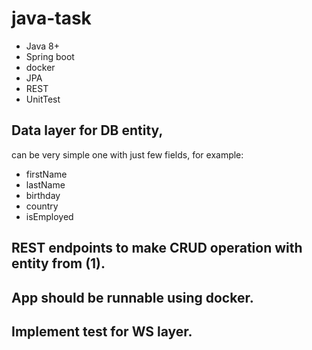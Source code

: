 # java-task
+ Java 8+
+ Spring boot
+ docker
+ JPA
+ REST
+ UnitTest
 

## Data layer for DB entity, 

 can be very simple one with just few fields, for example:  

+ firstName 
+ lastName 
+ birthday 
+ country
+ isEmployed
 

## REST endpoints to make CRUD operation with entity from (1). 

## App should be runnable using docker. 

## Implement test for WS layer. 
 

